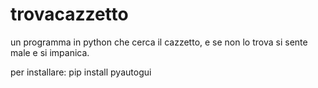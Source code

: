 # trovacazzetto
un programma in python che cerca il cazzetto, e se non lo trova si sente male e si impanica.

per installare:
pip install pyautogui
